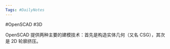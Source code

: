 ```yaml
---
Tags: #DailyNotes 
---
```






#OpenSCAD #3D

OpenSCAD 提供两种主要的建模技术：首先是构造实体几何（又名 CSG），其次是 2D 轮廓挤压。

